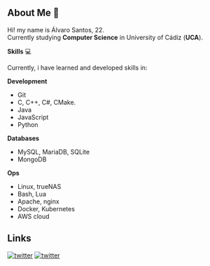 ## About Me :page_with_curl:
Hi! my name is Álvaro Santos, 22. <br>
Currently studying **Computer Science** in University of Cádiz (**UCA**).<br>

**Skills** :computer: <br>

Currently, i have learned and developed skills in:

**Development**

* Git
* C, C++, C#, CMake.
* Java
* JavaScript
* Python

**Databases**

* MySQL, MariaDB, SQLite
* MongoDB

**Ops**

* Linux, trueNAS
* Bash, Lua
* Apache, nginx
* Docker, Kubernetes
* AWS cloud

## Links
[![twitter](https://img.shields.io/badge/twitter-1DA1F2?style=for-the-badge&logo=twitter&logoColor=white)](https://twitter.com/EviLAsRz)
[![twitter](https://img.shields.io/badge/linkedin-0a66c2?style=for-the-badge&logo=linkedin&logoColor=white)](https://www.linkedin.com/in/alvaro-santos-romero-915212225/)
